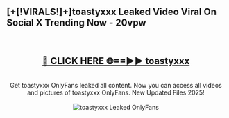 <h2>[+[!VIRALS!]+]toastyxxx Leaked Video Viral On Social X Trending Now - 20vpw</h2>
<br>
<div align="center">
<h2><a href="https://libra.edu.pl?toastyxxx" rel="nofollow">🔴 CLICK HERE 🌐==►► toastyxxx</a></h2>
<br>
Get toastyxxx OnlyFans leaked all content. Now you can access all videos and pictures of toastyxxx OnlyFans. New Updated Files 2025!
<br>
<br>
<a href="https://libra.edu.pl?toastyxxx" rel="nofollow" data-target="animated-image.originalLink"><img src="https://i.ibb.co.com/WyWwxjT/player-gif2.gif" alt="toastyxxx Leaked OnlyFans" style="max-width: 100%; display: inline-block;" data-target="animated-image.originalImage"></a>
</div>
<br>
